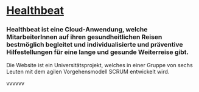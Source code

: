 # [Healthbeat](https://Manuel-Pickl.github.io/Healthbeat/)

### Healthbeat ist eine Cloud-Anwendung, welche MitarbeiterInnen auf ihren gesundheitlichen Reisen bestmöglich begleitet und individualisierte und präventive Hilfestellungen für eine lange und gesunde Weiterreise gibt.

Die Website ist ein Universitätsprojekt, welches in einer Gruppe von sechs Leuten mit dem agilen Vorgehensmodell SCRUM entwickelt wird.

vvvvvv